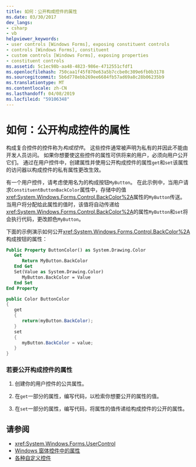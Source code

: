 ```yaml
---
title: 如何：公开构成控件的属性
ms.date: 03/30/2017
dev_langs:
- csharp
- vb
helpviewer_keywords:
- user controls [Windows Forms], exposing constituent controls
- controls [Windows Forms], constituent
- custom controls [Windows Forms], exposing properties
- constituent controls
ms.assetid: 5c1ec98b-aa48-4823-986e-4712551cfdf1
ms.openlocfilehash: 750caa1f45f870e63a5b7ccbe0c309e6fb0b3178
ms.sourcegitcommit: 5b6d778ebb269ee6684fb57ad69a8c28b06235b9
ms.translationtype: MT
ms.contentlocale: zh-CN
ms.lasthandoff: 04/08/2019
ms.locfileid: "59106348"
---
```

# <a name="how-to-expose-properties-of-constituent-controls"></a>如何：公开构成控件的属性
构成复合控件的控件称为*构成控件*。 这些控件通常被声明为私有的并因此不能由开发人员访问。 如果你想要使这些控件的属性可供将来的用户，必须向用户公开它们。 通过在用户控件中，创建属性并使用公开构成控件的属性`get`和`set`该属性的访问器以构成控件的私有属性更改生效。  
  
 有一个用户控件，请考虑使用名为的构成按钮`MyButton`。 在此示例中，当用户请求`ConstituentButtonBackColor`属性中，存储中的值<xref:System.Windows.Forms.Control.BackColor%2A>属性的`MyButton`传送。 当用户将分配给此属性的值时，该值将自动传递给<xref:System.Windows.Forms.Control.BackColor%2A>的属性`MyButton`和`set`将会执行代码，更改颜色`MyButton`。  
  
 下面的示例演示如何公开<xref:System.Windows.Forms.Control.BackColor%2A>构成按钮的属性：  
  
```vb  
Public Property ButtonColor() as System.Drawing.Color  
   Get  
      Return MyButton.BackColor  
   End Get  
   Set(Value as System.Drawing.Color)  
      MyButton.BackColor = Value  
   End Set  
End Property  
```  
  
```csharp  
public Color ButtonColor  
{  
   get  
   {  
      return(myButton.BackColor);  
   }  
   set  
   {  
      myButton.BackColor = value;  
   }  
}  
```  
  
### <a name="to-expose-a-property-of-a-constituent-control"></a>若要公开构成控件的属性  
  
1.  创建你的用户控件的公共属性。  
  
2.  在`get`一部分的属性，编写代码，以检索你想要公开的属性的值。  
  
3.  在`set`一部分的属性，编写代码，将属性的值传递给构成控件的公开的属性。  
  
## <a name="see-also"></a>请参阅

- <xref:System.Windows.Forms.UserControl>
- [Windows 窗体控件中的属性](properties-in-windows-forms-controls.md)
- [各种自定义控件](varieties-of-custom-controls.md)
